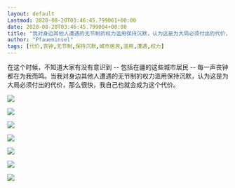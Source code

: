```yaml
---
layout: default
Lastmod: 2020-08-20T03:46:45.799061+00:00
date: 2020-08-20T03:46:45.799004+00:00
title: "我对身边其他人遭遇的无节制的权力滥用保持沉默，认为这是为大局必须付出的代价，那么很快，我自己也就会成为这个代价"
author: "Pfaueninsel"
tags: [代价,丧钟,无节制,保持沉默,城市居民,滥用,遭遇,权力]
---
```


在这个时候，不知道大家有没有意识到 -- 包括在疆的这些城市居民 -- 每一声丧钟都在为我而鸣。当我对身边其他人遭遇的无节制的权力滥用保持沉默，认为这是为大局必须付出的代价，那么很快，我自己也就会成为这个代价。 


![](https://images.weserv.nl/?url=https://wx1.sinaimg.cn/mw690/6245b9bfgy1ghwqevla06j20hs0zkdi6.jpg)

![](https://images.weserv.nl/?url=https://wx1.sinaimg.cn/mw690/6245b9bfgy1ghwqewvvfzj20hs12i7a7.jpg)

![](https://images.weserv.nl/?url=https://wx4.sinaimg.cn/mw690/6245b9bfgy1ghwqewhb8yj20k00zkq7o.jpg)

![](https://images.weserv.nl/?url=https://wx1.sinaimg.cn/mw690/6245b9bfgy1ghwqewd2quj20v90ehwge.jpg)

![](https://images.weserv.nl/?url=https://wx3.sinaimg.cn/mw690/6245b9bfgy1ghwqewjpz1j20k00zkq6l.jpg)

![](https://images.weserv.nl/?url=https://wx4.sinaimg.cn/mw690/6245b9bfgy1ghwqeylornj20sr1q9jyt.jpg)

![](https://images.weserv.nl/?url=https://wx2.sinaimg.cn/mw690/6245b9bfgy1ghwqexi4fjj20u01hcdpl.jpg)
